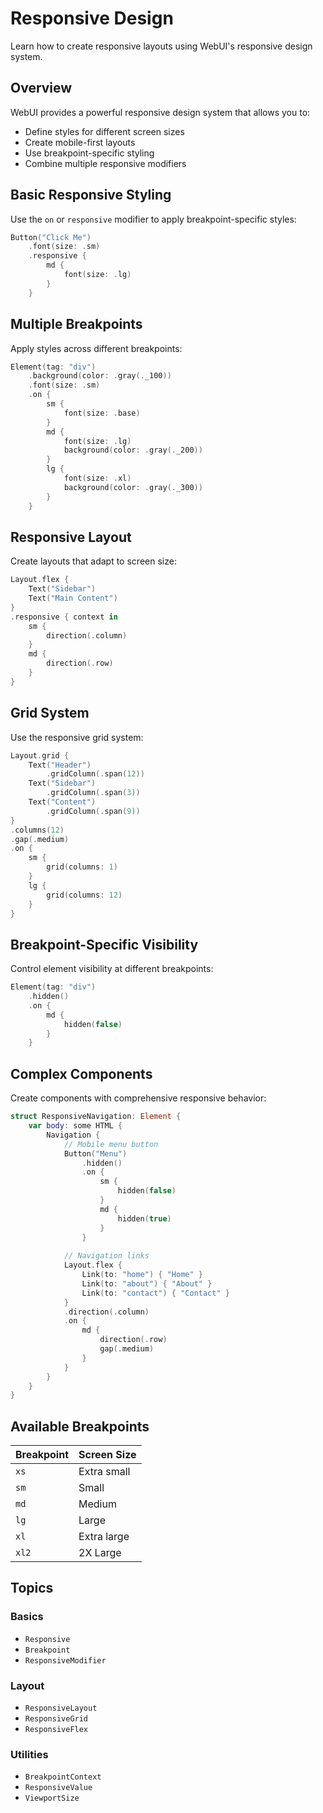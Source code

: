 # Responsive Design

Learn how to create responsive layouts using WebUI's responsive design system.

## Overview

WebUI provides a powerful responsive design system that allows you to:
- Define styles for different screen sizes
- Create mobile-first layouts
- Use breakpoint-specific styling
- Combine multiple responsive modifiers

## Basic Responsive Styling

Use the `on` or `responsive` modifier to apply breakpoint-specific styles:

```swift
Button("Click Me")
    .font(size: .sm)
    .responsive {
        md {
            font(size: .lg)
        }
    }
```

## Multiple Breakpoints

Apply styles across different breakpoints:

```swift
Element(tag: "div")
    .background(color: .gray(._100))
    .font(size: .sm)
    .on {
        sm {
            font(size: .base)
        }
        md {
            font(size: .lg)
            background(color: .gray(._200))
        }
        lg {
            font(size: .xl)
            background(color: .gray(._300))
        }
    }
```

## Responsive Layout

Create layouts that adapt to screen size:

```swift
Layout.flex {
    Text("Sidebar")
    Text("Main Content")
}
.responsive { context in
    sm {
        direction(.column)
    }
    md {
        direction(.row)
    }
}
```

## Grid System

Use the responsive grid system:

```swift
Layout.grid {
    Text("Header")
        .gridColumn(.span(12))
    Text("Sidebar")
        .gridColumn(.span(3))
    Text("Content")
        .gridColumn(.span(9))
}
.columns(12)
.gap(.medium)
.on {
    sm {
        grid(columns: 1)
    }
    lg {
        grid(columns: 12)
    }
}
```

## Breakpoint-Specific Visibility

Control element visibility at different breakpoints:

```swift
Element(tag: "div")
    .hidden()
    .on {
        md {
            hidden(false)
        }
    }
```

## Complex Components

Create components with comprehensive responsive behavior:

```swift
struct ResponsiveNavigation: Element {
    var body: some HTML {
        Navigation {
            // Mobile menu button
            Button("Menu")
                .hidden()
                .on {
                    sm {
                        hidden(false)
                    }
                    md {
                        hidden(true)
                    }
                }
            
            // Navigation links
            Layout.flex {
                Link(to: "home") { "Home" }
                Link(to: "about") { "About" }
                Link(to: "contact") { "Contact" }
            }
            .direction(.column)
            .on {
                md {
                    direction(.row)
                    gap(.medium)
                }
            }
        }
    }
}
```

## Available Breakpoints

| Breakpoint | Screen Size |
|------------|-------------|
| `xs`       | Extra small |
| `sm`       | Small       |
| `md`       | Medium      |
| `lg`       | Large       |
| `xl`       | Extra large |
| `xl2`      | 2X Large    |

## Topics

### Basics

- ``Responsive``
- ``Breakpoint``
- ``ResponsiveModifier``

### Layout

- ``ResponsiveLayout``
- ``ResponsiveGrid``
- ``ResponsiveFlex``

### Utilities

- ``BreakpointContext``
- ``ResponsiveValue``
- ``ViewportSize``